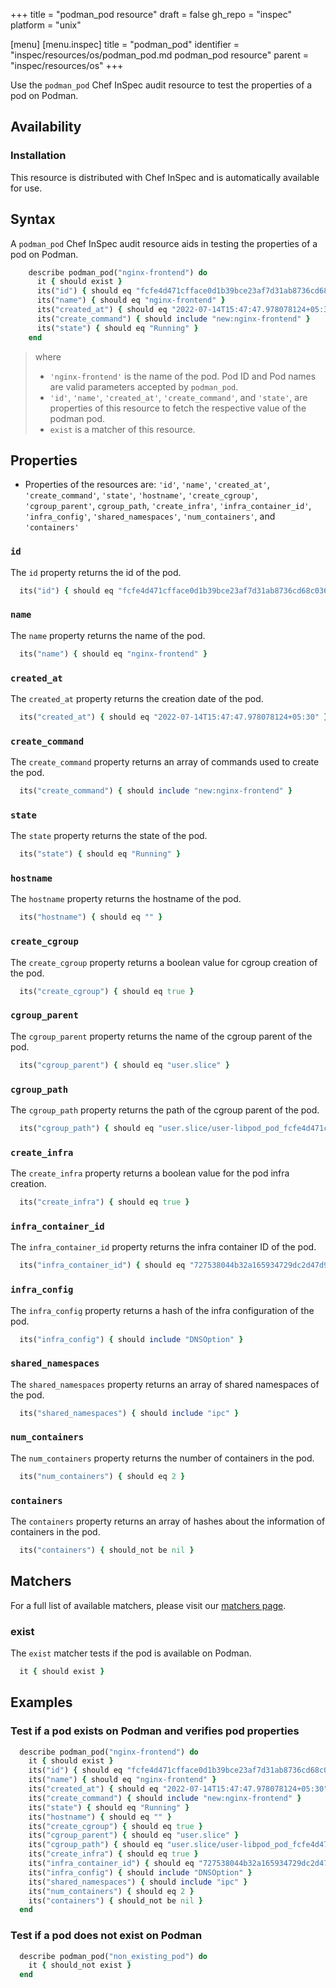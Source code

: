 +++
title = "podman_pod resource"
draft = false
gh_repo = "inspec"
platform = "unix"

[menu]
  [menu.inspec]
    title = "podman_pod"
    identifier = "inspec/resources/os/podman_pod.md podman_pod resource"
    parent = "inspec/resources/os"
+++

Use the `podman_pod` Chef InSpec audit resource to test the properties of a pod on Podman.

## Availability

### Installation

This resource is distributed with Chef InSpec and is automatically available for use.

## Syntax

A `podman_pod` Chef InSpec audit resource aids in testing the properties of a pod on Podman.

```ruby
    describe podman_pod("nginx-frontend") do
      it { should exist }
      its("id") { should eq "fcfe4d471cfface0d1b39bce23af7d31ab8736cd68c0360ade0b4afe364f79d4" }
      its("name") { should eq "nginx-frontend" }
      its("created_at") { should eq "2022-07-14T15:47:47.978078124+05:30" }
      its("create_command") { should include "new:nginx-frontend" }
      its("state") { should eq "Running" }
    end
```

> where
>
> - `'nginx-frontend'` is the name of the pod. Pod ID and Pod names are valid parameters accepted by `podman_pod`.
> - `'id'`, `'name'`, `'created_at'`, `'create_command'`, and `'state'`, are properties of this resource to fetch the respective value of the podman pod.
> - `exist` is a matcher of this resource.

## Properties

- Properties of the resources are: `'id'`, `'name'`, `'created_at'`, `'create_command'`, `'state'`, `'hostname'`, `'create_cgroup'`, `'cgroup_parent'`, `cgroup_path`, `'create_infra'`, `'infra_container_id'`, `'infra_config'`, `'shared_namespaces'`, `'num_containers'`, and `'containers'`

### `id`

The `id` property returns the id of the pod.

```ruby
  its("id") { should eq "fcfe4d471cfface0d1b39bce23af7d31ab8736cd68c0360ade0b4afe364f79d4" }
```

### `name`

The `name` property returns the name of the pod.

```ruby
  its("name") { should eq "nginx-frontend" }
```

### `created_at`

The `created_at` property returns the creation date of the pod.

```ruby
  its("created_at") { should eq "2022-07-14T15:47:47.978078124+05:30" }
```

### `create_command`

The `create_command` property returns an array of commands used to create the pod.

```ruby
  its("create_command") { should include "new:nginx-frontend" }
```

### `state`

The `state` property returns the state of the pod.

```ruby
  its("state") { should eq "Running" }
```

### `hostname`

The `hostname` property returns the hostname of the pod.

```ruby
  its("hostname") { should eq "" }
```

### `create_cgroup`

The `create_cgroup` property returns a boolean value for cgroup creation of the pod.

```ruby
  its("create_cgroup") { should eq true }
```

### `cgroup_parent`

The `cgroup_parent` property returns the name of the cgroup parent of the pod.

```ruby
  its("cgroup_parent") { should eq "user.slice" }
```

### `cgroup_path`

The `cgroup_path` property returns the path of the cgroup parent of the pod.

```ruby
  its("cgroup_path") { should eq "user.slice/user-libpod_pod_fcfe4d471cfface0d1b39bce23af7d31ab8736cd68c0360ade0b4afe364f79d4.slice" }
```

### `create_infra`

The `create_infra` property returns a boolean value for the pod infra creation.

```ruby
  its("create_infra") { should eq true }
```

### `infra_container_id`

The `infra_container_id` property returns the infra container ID of the pod.

```ruby
  its("infra_container_id") { should eq "727538044b32a165934729dc2d47d9d5e981b6496aebfad7de470f7e76ea4251" }
```

### `infra_config`

The `infra_config` property returns a hash of the infra configuration of the pod.

```ruby
  its("infra_config") { should include "DNSOption" }
```

### `shared_namespaces`

The `shared_namespaces` property returns an array of shared namespaces of the pod.

```ruby
  its("shared_namespaces") { should include "ipc" }
```

### `num_containers`

The `num_containers` property returns the number of containers in the pod.

```ruby
  its("num_containers") { should eq 2 }
```

### `containers`

The `containers` property returns an array of hashes about the information of containers in the pod.

```ruby
  its("containers") { should_not be nil }
```

## Matchers

For a full list of available matchers, please visit our [matchers page](/inspec/matchers/).

### exist

The `exist` matcher tests if the pod is available on Podman.

```ruby
  it { should exist }
```

## Examples

### Test if a pod exists on Podman and verifies pod properties

```ruby
  describe podman_pod("nginx-frontend") do
    it { should exist }
    its("id") { should eq "fcfe4d471cfface0d1b39bce23af7d31ab8736cd68c0360ade0b4afe364f79d4" }
    its("name") { should eq "nginx-frontend" }
    its("created_at") { should eq "2022-07-14T15:47:47.978078124+05:30" }
    its("create_command") { should include "new:nginx-frontend" }
    its("state") { should eq "Running" }
    its("hostname") { should eq "" }
    its("create_cgroup") { should eq true }
    its("cgroup_parent") { should eq "user.slice" }
    its("cgroup_path") { should eq "user.slice/user-libpod_pod_fcfe4d471cfface0d1b39bce23af7d31ab8736cd68c0360ade0b4afe364f79d4.slice" }
    its("create_infra") { should eq true }
    its("infra_container_id") { should eq "727538044b32a165934729dc2d47d9d5e981b6496aebfad7de470f7e76ea4251" }
    its("infra_config") { should include "DNSOption" }
    its("shared_namespaces") { should include "ipc" }
    its("num_containers") { should eq 2 }
    its("containers") { should_not be nil }
  end
```

### Test if a pod does not exist on Podman

```ruby
  describe podman_pod("non_existing_pod") do
    it { should_not exist }
  end
```
